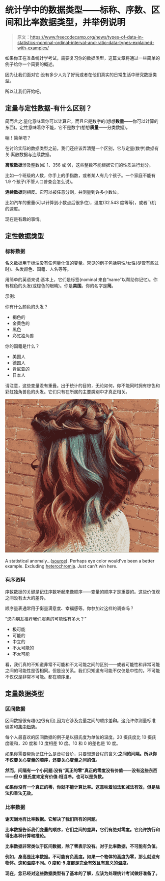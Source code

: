 # 统计学中的数据类型——标称、序数、区间和比率数据类型，并举例说明

> 原文：<https://www.freecodecamp.org/news/types-of-data-in-statistics-nominal-ordinal-interval-and-ratio-data-types-explained-with-examples/>

如果你正在准备统计学考试，需要复习你的数据类型，这篇文章将通过一些简单的例子给你一个简要的概述。

因为让我们面对它:没有多少人为了好玩或者在他们真实的日常生活中研究数据类型。

所以让我们开始吧。

## 定量与定性数据-有什么区别？

简而言之:量化意味着你可以计算它，而且它是数字的(想想**数量**——你可以计算的东西)。定性意味着你不能，它不是数字(想想**质量**——分类数据)。

嘣！简单吧？

在讨论实际的数据类型之前，我们还应该弄清楚一个区别，它与定量(数字)数据有关:离散数据与连续数据。

**离散数据**涉及整数(如 1、356 或 9)，这些整数不能根据它们的性质进行划分。

比如一个班级的人数，你手上的手指数，或者某人有几个孩子。一个家庭不能有 1.9 个孩子(不管人口普查会怎么说)。

**连续数据**则相反。它可以被任意分割，并测量到许多小数位。

比如汽车的重量(可以计算到小数点后很多位)，温度(32.543 度等等)，或者飞机的速度。

现在是有趣的事情。

## 定性数据类型

### 标称数据

名义数据用于标注没有任何量化值的变量。常见的例子包括男性/女性(尽管有些过时)、头发颜色、国籍、人名等等。

用简单的英语来说:基本上，它们是标签(nominal 来自“name”以帮助你记忆)。你有棕色的头发(或棕色的眼睛)。你是**美国**。你的名字是**简**。

示例:

你有什么颜色的头发？

*   褐色的
*   金黄色的
*   黑色
*   彩虹独角兽

你的国籍是什么？

*   美国人
*   德国人
*   肯尼亚的
*   日本人

请注意，这些变量没有重叠。出于统计的目的，无论如何，你不能同时拥有棕色和彩虹独角兽色的头发。它们只有在所属的主要类别中才真正相关。

![rainbow-hair](img/ee51d3edb0d82e875458466c16425ef9.png)

A statistical anomaly...([source](https://www.freecodecamp.org/news/types-of-data-in-statistics-nominal-ordinal-interval-and-ratio-data-types-explained-with-examples/latest-hairstyles.com)). Perhaps eye color would've been a better example. Excluding [heterochromia](https://en.wikipedia.org/wiki/Heterochromia_iridum). Just can't win here.

### 有序资料

序数数据的关键是记住序数听起来像顺序——变量的顺序才是重要的。这些价值观之间没有太大的差异。

顺序量表通常用于衡量满意度、幸福感等。你参加过这样的调查吗？

“您向朋友推荐我们服务的可能性有多大？”

*   极可能
*   可能的
*   中立的
*   不太可能的
*   不太可能

看，我们真的不知道非常不可能和不太可能之间的区别——或者可能性和非常可能之间的可能性是否相同。但是没关系。我们只知道有可能不仅仅是中性的，不可能不仅仅是非常不可能。都在顺序里。

## 定量数据类型

### 区间数据

区间数据很有趣(也很有用),因为它涉及变量之间的顺序差**和**。这允许你测量标准偏差和[集中趋势](https://en.wikipedia.org/wiki/Central_tendency)。

每个人最喜欢的区间数据的例子是以摄氏度为单位的温度。20 摄氏度比 10 摄氏度暖和，20 度和 10 度相差 10 度。10 和 0 的差也是 10 度。

如果你需要帮助记住什么是音程音阶，只要想想音程的含义:**之间的间隔。所以你不仅要关心变量的顺序，还要关心变量之间的值。**

**然而，间隔有一个小问题:没有“真正的零”真正的零度没有价值——没有这些东西——但 0 摄氏度肯定有价值:相当冷。也可以是负数。**

**如果你没有一个真正的零，你就不能计算比率。这意味着加法和减法有效，但是除法和乘法无效。**

### **比率数据**

**谢天谢地有比率数据。它解决了我们所有的问题。**

**比率数据告诉我们变量的顺序，它们之间的差异，它们有绝对零度。它允许执行和得出各种计算和推论。**

**比率数据非常类似于区间数据，除了零表示没有。对于比率数据，不可能有负值。**

**例如，身高是比率数据。不可能有负高度。如果一个物体的高度为零，那么就没有物体。这和温度不同。0 度和-5 度都是完全有效且有意义的温度。**

**现在，您已经对这些数据类型有了基本的了解，应该为处理统计考试做好准备了。**